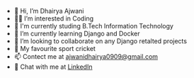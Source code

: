 - 👋 Hi, I’m Dhairya Ajwani
- 🧑‍💻 I’m interested in Coding
- 🏫 I'm currently studing B.Tech Information Technology
- 🌱 I’m currently learning Django and Docker
- 💞️ I’m looking to collaborate on any Django retalted projects
- 🏏 My favourite sport cricket 
- 📫 Contect me at ajwanidhairya0909@gmail.com
- 📨 Chat with me at [LinkedIn](https://www.linkedin.com/in/dhairya-ajwnai-b6b33326b/)
